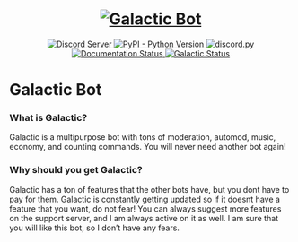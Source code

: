 <h1 align="center">
  <a href="https://github.com/StormyGalaxy/Galactic-Bot"><img src="https://i.imgur.com/w8ZtxL6.png" alt="Galactic Bot"></a>
</h1>

<p align="center">
  <a href="https://discord.gg/uRvPVf7Kcp">
    <img src="https://discordapp.com/api/guilds/836363260922953729/widget.png?style=shield" alt="Discord Server">
  </a>
  <a href="https://www.python.org/downloads/">
    <img alt="PyPI - Python Version" src="https://img.shields.io/pypi/pyversions/Red-Discordbot">
  </a>
  <a href="https://github.com/Rapptz/discord.py/">
     <img src="https://img.shields.io/badge/discord-py-blue.svg" alt="discord.py">
  </a>
<a href='https://galactic-bot.readthedocs.io/en/latest/?badge=latest'>
    <img src='https://readthedocs.org/projects/galactic-bot/badge/?version=latest' alt='Documentation Status' />
</a>
  </a>
<a href='https://galacticbot.statuspage.io'>
    <img src="https://healthchecks.io/b/2/b0c8c8c6-fe0f-478f-987d-53753f27eb5c.svg" alt="Galactic Status">
</a>

# Galactic Bot


### What is Galactic?

Galactic is a multipurpose bot with tons of moderation, automod, music, economy, and counting commands. You will never need another bot again!



### Why should you get Galactic?

Galactic has a ton of features that the other bots have, but you dont have to pay for them. Galactic is constantly getting updated so if it doesnt have a feature that you want, do not fear! You can always suggest more features on the support server, and I am always active on it as well. I am sure that you will like this bot, so I don’t have any fears.
